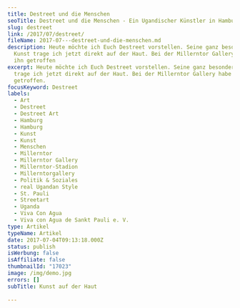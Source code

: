 ```yaml
---
title: Destreet und die Menschen
seoTitle: Destreet und die Menschen - Ein Ugandischer Künstler in Hamburg
slug: destreet
link: /2017/07/destreet/
fileName: 2017-07---destreet-und-die-menschen.md
description: Heute möchte ich Euch Destreet vorstellen. Seine ganz besondere
  Kunst trage ich jetzt direkt auf der Haut. Bei der Millerntor Gallery habe ich
  ihn getroffen
excerpt: Heute möchte ich Euch Destreet vorstellen. Seine ganz besondere Kunst
  trage ich jetzt direkt auf der Haut. Bei der Millerntor Gallery habe ich ihn
  getroffen.
focusKeyword: Destreet
labels:
  - Art
  - Destreet
  - Destreet Art
  - Hamburg
  - Hamburg
  - Kunst
  - Kunst
  - Menschen
  - Millerntor
  - Millerntor Gallery
  - Millerntor-Stadion
  - Millerntorgallery
  - Politik & Soziales
  - real Ugandan Style
  - St. Pauli
  - Streetart
  - Uganda
  - Viva Con Agua
  - Viva con Agua de Sankt Pauli e. V.
type: Artikel
typeName: Artikel
date: 2017-07-04T09:13:18.000Z
status: publish
isWerbung: false
isAffiliate: false
thumbnailId: "17023"
image: /img/demo.jpg
errors: []
subTitle: Kunst auf der Haut
  
---
```



  